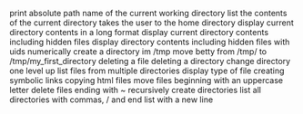 print absolute path name of the current working directory
list the contents of the current directory
takes the user to the home directory
display current directory contents in a long format
display current directory contents including hidden files
display directory contents including hidden files with uids numerically
create a directory im /tmp
move betty from /tmp/ to /tmp/my_first_directory
deleting a file
deleting a directory
change directory one level up
list files from multiple directories
display type of file
creating symbolic links
copying html files
move files beginning with an uppercase letter
delete files ending with ~
recursively create directories
list all directories with commas, / and end list with a new line
